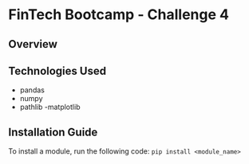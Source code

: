 # FinTech Bootcamp - Challenge 4

## Overview

## Technologies Used
- pandas
- numpy
- pathlib
-matplotlib

## Installation Guide
To install a module, run the following code:
`pip install <module_name>`
